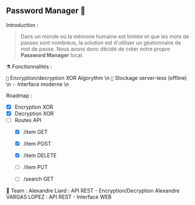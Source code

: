 ## Password Manager 🔐

Introduction :
> Dans un monde où la mémoire humaine est limitée et que les mots de passes sont nombreux, la solution est d'utiliser un gestionnaire de mot de passe.
> Nous avons donc décidé de créer notre propre **Password Manager** local.

⚗️ Fonctionnalités :

`🔑` Encryption/decryption XOR Algorythm \n
`📡` Stockage server-less (offline) \n
`✨` Interface moderne \n

Roadmap :

- [x] Encryption XOR
- [x] Decryption XOR
- [ ] Routes API
  - [x] /item GET
  - [x] /item POST
  - [x] /item DELETE
  - [ ] /item PUT
     
  - [ ] /search GET 

🧢 Team :
Alexandre Liard : API REST - Encryption/Decryption
Alexandre VARGAS LOPEZ : API REST - Interface WEB
